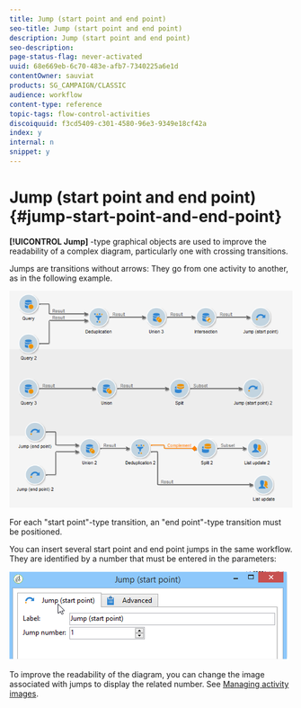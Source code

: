 ```yaml
---
title: Jump (start point and end point)
seo-title: Jump (start point and end point)
description: Jump (start point and end point)
seo-description: 
page-status-flag: never-activated
uuid: 68e669eb-6c70-483e-afb7-7340225a6e1d
contentOwner: sauviat
products: SG_CAMPAIGN/CLASSIC
audience: workflow
content-type: reference
topic-tags: flow-control-activities
discoiquuid: f3cd5409-c301-4580-96e3-9349e18cf42a
index: y
internal: n
snippet: y
---
```


# Jump (start point and end point){#jump-start-point-and-end-point}

 **[!UICONTROL Jump]** -type graphical objects are used to improve the readability of a complex diagram, particularly one with crossing transitions.

Jumps are transitions without arrows: They go from one activity to another, as in the following example.

![](assets/s_user_segmentation_jump_sample.png)

For each "start point"-type transition, an "end point"-type transition must be positioned.

You can insert several start point and end point jumps in the same workflow. They are identified by a number that must be entered in the parameters:

![](assets/s_user_segmentation_jump_in.png)

To improve the readability of the diagram, you can change the image associated with jumps to display the related number. See [Managing activity images](../../workflow/using/managing-activity-images.md).
